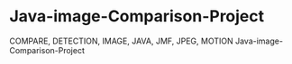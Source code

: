 # Java-image-Comparison-Project
COMPARE, DETECTION, IMAGE, JAVA, JMF, JPEG, MOTION Java-image-Comparison-Project
